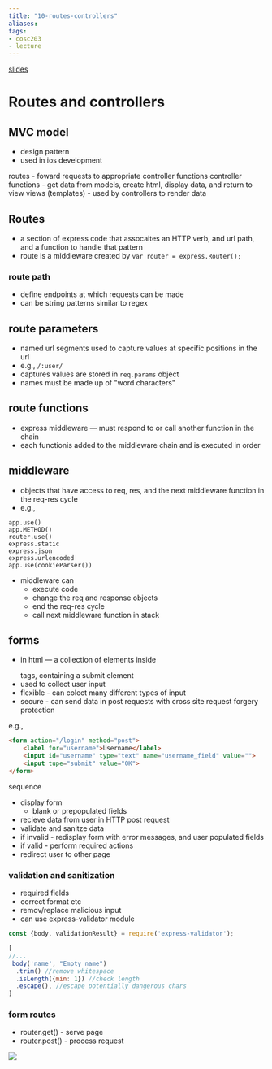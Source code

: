 ```yaml
---
title: "10-routes-controllers"
aliases: 
tags: 
- cosc203
- lecture
---
```


[slides](https://blackboard.otago.ac.nz/bbcswebdav/pid-2971203-dt-content-rid-19033355_1/courses/COSC203_S2DNI_2022/COSC203_lecture10%281%29.pdf)

# Routes and controllers
## MVC model
- design pattern
- used in ios development

routes - foward requests to appropriate controller functions
controller functions - get data from models, create html, display data, and return to view
views (templates) - used by controllers to render data

## Routes
 - a section of express code that assocaites an HTTP verb, and url path, and a function to handle that pattern
 - route is a middleware created by `var router = express.Router();`

### route path
- define endpoints at which requests can be made
- can be string patterns similar to regex

## route parameters
- named url segments used to capture values at specific positions in the url
- e.g., `/:user/`
- captures values are stored in `req.params` object
- names must be made up of "word characters"

## route functions
- express middleware — must respond to or call another function in the chain
- each functionis added to the middleware chain and is executed in order

## middleware
- objects that have access to req, res, and the next middleware function in the req-res cycle
- e.g.,
```
app.use()
app.METHOD()
router.use()
express.static
express.json
express.urlencoded
app.use(cookieParser())
```

- middleware can
	- execute code
	- change the req and response objects
	- end the req-res cycle
	- call next middleware function in stack

## forms
- in html — a  collection of elements inside <form></form> tags, containing a submit element
- used to collect user input
- flexible - can colect many different types of input
- secure - can send data in post requests with cross site request forgery protection

e.g., 
``` html
<form action="/login" method="post">
	<label for="username">Username</label>
	<input id="username" type="text" name="username_field" value="">
	<input tupe="submit" value="OK">
</form>
```

sequence
- display form
	- blank or prepopulated fields
- recieve data from user in HTTP post request
- validate and sanitze data
- if invalid - redisplay form with error messages, and user populated fields
- if valid - perform required actions
- redirect user to other page

### validation and sanitization
- required fields
- correct format etc
- remov/replace malicious input
- can use express-validator module

``` js
const {body, validationResult} = require('express-validator');

[
//...
 body('name', "Empty name")
  .trim() //remove whitespace
  .isLength({min: 1}) //check length
  .escape(), //escape potentially dangerous chars
]
```

### form routes
- router.get() - serve page
- router.post() - process request

![](https://i.imgur.com/H1BXggu.png)

